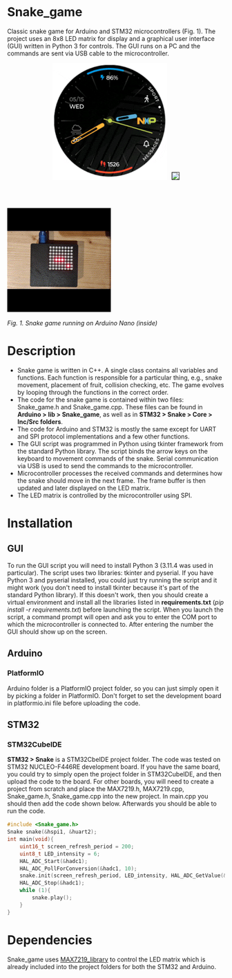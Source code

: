 # Snake_game
Classic snake game for Arduino and STM32 microcontrollers (Fig. 1). The project uses an 8x8 LED matrix for display and a graphical user interface (GUI) written in Python 3 for controls. The GUI runs on a PC and the commands are sent via USB cable to the microcontroller.

<div align="center">
  <img src="https://github.com/kisvegabor/test/raw/master/smartwatch_demo.gif">
  &nbsp;
  <img border="1px" src="https://lvgl.io/assets/images/lvgl_widgets_demo.gif">
</div>


<br></br>
<p align="left">
  <img src="https://github.com/dariusur/Snake_game/blob/main/Snake_game.gif">
</p>
<p align="left">
  <i>Fig. 1. Snake game running on Arduino Nano (inside)</i>
</p>

# Description
- Snake game is written in C++. A single class contains all variables and functions. Each function is responsible for a particular thing, e.g., snake movement, placement of fruit, collision checking, etc. The game evolves by looping through the functions in the correct order.
- The code for the snake game is contained within two files: Snake_game.h and Snake_game.cpp. These files can be found in **Arduino > lib > Snake_game**, as well as in **STM32 > Snake > Core > Inc/Src folders**.
- The code for Arduino and STM32 is mostly the same except for UART and SPI protocol implementations and a few other functions.
- The GUI script was programmed in Python using tkinter framework from the standard Python library. The script binds the arrow keys on the keyboard to movement commands of the snake. Serial communication via USB is used to send the commands to the microcontroller.
- Microcontroller processes the received commands and determines how the snake should move in the next frame. The frame buffer is then updated and later displayed on the LED matrix.
- The LED matrix is controlled by the microcontroller using SPI.

# Installation
## GUI
To run the GUI script you will need to install Python 3 (3.11.4 was used in particular). The script uses two libraries: tkinter and pyserial. If you have Python 3 and pyserial installed, you could just try running the script and it might work (you don't need to install tkinter because it's part of the standard Python library). If this doesn't work, then you should create a virtual environment and install all the libraries listed in **requirements.txt** (*pip install -r requirements.txt*) before launching the script.
When you launch the script, a command prompt will open and ask you to enter the COM port to which the microcontroller is connected to. After entering the number the GUI should show up on the screen.

## Arduino
### PlatformIO
Arduino folder is a PlatformIO project folder, so you can just simply open it by picking a folder in PlatformIO. Don't forget to set the development board in platformio.ini file before uploading the code.

## STM32
### STM32CubeIDE
**STM32 > Snake** is a STM32CbeIDE project folder. The code was tested on STM32 NUCLEO-F446RE development board. If you have the same board, you could try to simply open the project folder in STM32CubeIDE, and then upload the code to the board. For other boards, you will need to create a project from scratch and place the MAX7219.h, MAX7219.cpp, Snake_game.h, Snake_game.cpp into the new project. In main.cpp you should then add the code shown below. Afterwards you should be able to run the code.
```cpp
#include <Snake_game.h>
Snake snake(&hspi1, &huart2);
int main(void){
	uint16_t screen_refresh_period = 200;
	uint8_t LED_intensity = 6;
	HAL_ADC_Start(&hadc1);
	HAL_ADC_PollForConversion(&hadc1, 10);
	snake.init(screen_refresh_period, LED_intensity, HAL_ADC_GetValue(&hadc1));
	HAL_ADC_Stop(&hadc1);
  	while (1){
		snake.play();
  	}
}
```

# Dependencies
Snake_game uses [MAX7219_library](https://github.com/dariusur/MAX7219_library) to control the LED matrix which is already included into the project folders for both the STM32 and Arduino.

